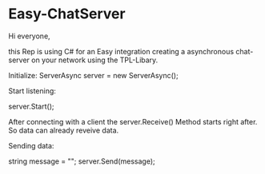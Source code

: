 # Easy-ChatServer

Hi everyone,

this Rep is using C# for an Easy integration creating a asynchronous chat-server on your network using the TPL-Libary.

Initialize:
ServerAsync server = new ServerAsync();

Start listening:

server.Start();

After connecting with a client the server.Receive() Method starts right after. So data can already reveive data.

Sending data:

string message = "";
server.Send(message);
